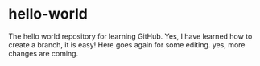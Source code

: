 hello-world
===========

The hello world repository for learning GitHub.
Yes, I have learned how to create a branch, it is easy!
Here goes again for some editing.
yes, more changes are coming.
